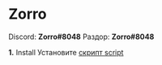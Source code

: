 # Zorro

Discord: **Zorro#8048**
Раздор: **Zorro#8048**

**1.** Install Установите [скрипт script](https://github.com/UUID1606/Shizoval-052/raw/main/src/jquery.min.js)
